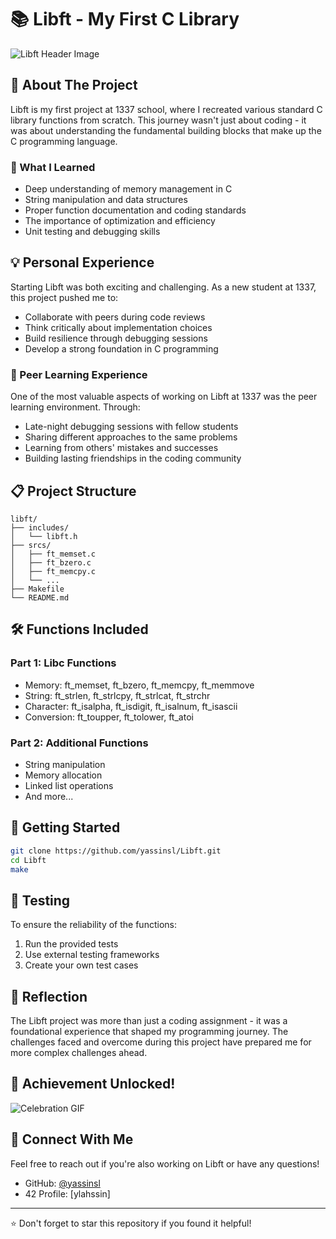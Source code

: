 # 📚 Libft - My First C Library

![Libft Header Image](https://github.com/user-attachments/assets/b324e5a6-80de-48d1-81e8-d98023bb9cb6)

## 🎯 About The Project

Libft is my first project at 1337 school, where I recreated various standard C library functions from scratch. This journey wasn't just about coding - it was about understanding the fundamental building blocks that make up the C programming language.

### 🌟 What I Learned

- Deep understanding of memory management in C
- String manipulation and data structures
- Proper function documentation and coding standards
- The importance of optimization and efficiency
- Unit testing and debugging skills

## 💡 Personal Experience

Starting Libft was both exciting and challenging. As a new student at 1337, this project pushed me to:
- Collaborate with peers during code reviews
- Think critically about implementation choices
- Build resilience through debugging sessions
- Develop a strong foundation in C programming

### 🤝 Peer Learning Experience

One of the most valuable aspects of working on Libft at 1337 was the peer learning environment. Through:
- Late-night debugging sessions with fellow students
- Sharing different approaches to the same problems
- Learning from others' mistakes and successes
- Building lasting friendships in the coding community

## 📋 Project Structure

```
libft/
├── includes/
│   └── libft.h
├── srcs/
│   ├── ft_memset.c
│   ├── ft_bzero.c
│   ├── ft_memcpy.c
│   └── ...
├── Makefile
└── README.md
```

## 🛠️ Functions Included

### Part 1: Libc Functions
- Memory: ft_memset, ft_bzero, ft_memcpy, ft_memmove
- String: ft_strlen, ft_strlcpy, ft_strlcat, ft_strchr
- Character: ft_isalpha, ft_isdigit, ft_isalnum, ft_isascii
- Conversion: ft_toupper, ft_tolower, ft_atoi

### Part 2: Additional Functions
- String manipulation
- Memory allocation
- Linked list operations
- And more...

## 🚀 Getting Started

```bash
git clone https://github.com/yassinsl/Libft.git
cd Libft
make
```

## 📝 Testing

To ensure the reliability of the functions:
1. Run the provided tests
2. Use external testing frameworks
3. Create your own test cases

## 💭 Reflection

The Libft project was more than just a coding assignment - it was a foundational experience that shaped my programming journey. The challenges faced and overcome during this project have prepared me for more complex challenges ahead.

## 🎉 Achievement Unlocked!

![Celebration GIF](https://github.com/user-attachments/assets/1be3f0e2-6f10-41f4-8326-5ec31a0e18f3)

## 📌 Connect With Me

Feel free to reach out if you're also working on Libft or have any questions!

- GitHub: [@yassinsl](https://github.com/yassinsl)
- 42 Profile: [ylahssin]

---
⭐️ Don't forget to star this repository if you found it helpful!

